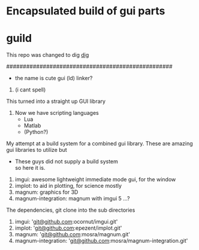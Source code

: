 # Encapsulated build of gui parts
# guild 

This repo was changed to dig
[dig](https://github.com/kolbbond/dig.git)

##################################################

* the name is cute gui (ld) linker?
1. (i cant spell)

This turned into a straight up GUI library
1. Now we have scripting languages
    * Lua
    * Matlab
    * (Python?)

My attempt at a build system for a combined gui library. 
These are amazing gui libraries to utilize but 
* These guys did not supply a build system <br />
 so here it is.
 1. imgui: awesome lightweight immediate mode gui, for the window 
 2. implot: to aid in plotting, for science mostly
 3. magnum: graphics for 3D
 4. magnum-integration: magnum with imgui
 5 ...?

 The dependencies, git clone into the sub directories
 1. imgui: 'git@github.com:ocornut/imgui.git'
 2. implot: 'git@github.com:epezent/implot.git'
 3. magnum: 'git@github.com:mosra/magnum.git'
 4. magnum-integration: 'git@github.com:mosra/magnum-integration.git'
